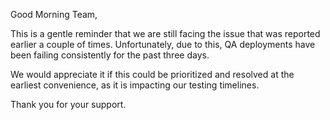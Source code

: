 Good Morning Team,

This is a gentle reminder that we are still facing the issue that was reported earlier a couple of times. Unfortunately, due to this, QA deployments have been failing consistently for the past three days.

We would appreciate it if this could be prioritized and resolved at the earliest convenience, as it is impacting our testing timelines.

Thank you for your support.